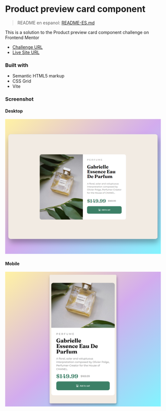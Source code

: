 # Product preview card component
> README en espanol: [README-ES.md](./README-ES.md)

This is a solution to the Product preview card component challenge on Frontend Mentor
- [Challenge URL](https://www.frontendmentor.io/challenges/product-preview-card-component-GO7UmttRfa)
- [Live Site URL](https://rtlsalazar.github.io/responsive-preview-component/build/index.html)

### Built with
- Semantic HTML5 markup
- CSS Grid
- Vite

### Screenshot
#### Desktop
![Desktop Preview](./Screenshot_desktop.png)

#### Mobile
![Mobile Preview](./Screenshot_mobile.png)

